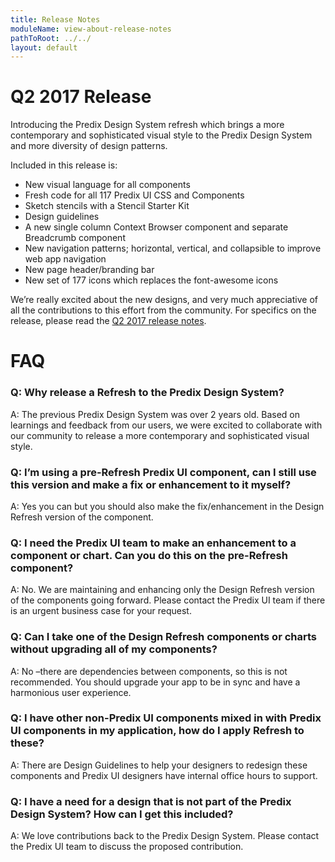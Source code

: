 ```yaml
---
title: Release Notes
moduleName: view-about-release-notes
pathToRoot: ../../
layout: default
---
```


# Q2 2017 Release

Introducing the Predix Design System refresh which brings a more contemporary and sophisticated visual style to the Predix Design System and more diversity of design patterns.

Included in this release is:
* New visual language for all components
* Fresh code for all 117 Predix UI CSS and Components
* Sketch stencils with a Stencil Starter Kit
* Design guidelines
* A new single column Context Browser component and separate Breadcrumb component
* New navigation patterns; horizontal, vertical, and collapsible to improve web app navigation
* New page header/branding bar
* New set of 177 icons which replaces the font-awesome icons

We’re really excited about the new designs, and very much appreciative of all the contributions to this effort from the community. For specifics on the release, please read the [Q2 2017 release notes](https://docs.predix.io/en-US/content/platform/web_application_development/predix_ui/predix-design-system-release-notes).

<link rel="import" href="../../bower_components/polymer/polymer.html" />
<link rel="import" href="../../bower_components/px-theme/px-theme-styles.html">
<link rel="import" href="../../bower_components/px-clipboard/px-clipboard.html">
<link rel="import" href="../../bower_components/px-demo/px-demo-footer.html" />

# FAQ

### Q: Why release a Refresh to the Predix Design System?
A: The previous Predix Design System was over 2 years old. Based on learnings and feedback from our users, we were excited to collaborate with our community to release a more contemporary and sophisticated visual style.

### Q: I’m using a pre-Refresh Predix UI component, can I still use this version and make a fix or enhancement to it myself?
A: Yes you can but you should also make the fix/enhancement in the Design Refresh version of the component.

### Q: I need the Predix UI team to make an enhancement to a component or chart. Can you do this on the pre-Refresh component?
A: No. We are maintaining and enhancing only the Design Refresh version of the components going forward. Please contact the Predix UI team if there is an urgent business case for your request.

### Q: Can I take one of the Design Refresh components or charts without upgrading all of my components?
A: No –there are dependencies between components, so this is not recommended. You should upgrade your app to be in sync and have a harmonious user experience.

### Q: I have other non-Predix UI components mixed in with Predix UI components in my application, how do I apply Refresh to these?
A: There are Design Guidelines to help your designers to redesign these components and Predix UI designers have internal office hours to support.

### Q: I have a need for a design that is not part of the Predix Design System? How can I get this included?
A: We love contributions back to the Predix Design System. Please contact the Predix UI team to discuss the proposed contribution.
